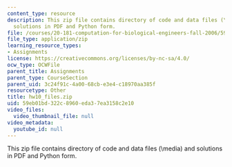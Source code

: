 ```yaml
---
content_type: resource
description: This zip file contains directory of code and data files (\media) and
  solutions in PDF and Python form.
file: /courses/20-181-computation-for-biological-engineers-fall-2006/59eb01bd322c8960eda37ea3158c2e10_hw10_files.zip
file_type: application/zip
learning_resource_types:
- Assignments
license: https://creativecommons.org/licenses/by-nc-sa/4.0/
ocw_type: OCWFile
parent_title: Assignments
parent_type: CourseSection
parent_uid: 3c24f91c-4a00-68cb-e3e4-c18970aa385f
resourcetype: Other
title: hw10_files.zip
uid: 59eb01bd-322c-8960-eda3-7ea3158c2e10
video_files:
  video_thumbnail_file: null
video_metadata:
  youtube_id: null
---
```

This zip file contains directory of code and data files (\media) and solutions in PDF and Python form.
